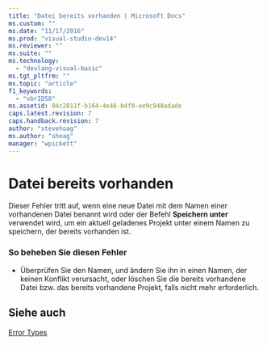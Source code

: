 ```yaml
---
title: "Datei bereits vorhanden | Microsoft Docs"
ms.custom: ""
ms.date: "11/17/2016"
ms.prod: "visual-studio-dev14"
ms.reviewer: ""
ms.suite: ""
ms.technology: 
  - "devlang-visual-basic"
ms.tgt_pltfrm: ""
ms.topic: "article"
f1_keywords: 
  - "vbrID58"
ms.assetid: 04c2811f-b164-4e46-b4f0-ee9c948adade
caps.latest.revision: 7
caps.handback.revision: 7
author: "stevehoag"
ms.author: "shoag"
manager: "wpickett"
---
```

# Datei bereits vorhanden
Dieser Fehler tritt auf, wenn eine neue Datei mit dem Namen einer vorhandenen Datei benannt wird oder der Befehl **Speichern unter** verwendet wird, um ein aktuell geladenes Projekt unter einem Namen zu speichern, der bereits vorhanden ist.  
  
### So beheben Sie diesen Fehler  
  
-   Überprüfen Sie den Namen, und ändern Sie ihn in einen Namen, der keinen Konflikt verursacht, oder löschen Sie die bereits vorhandene Datei bzw. das bereits vorhandene Projekt, falls nicht mehr erforderlich.  
  
## Siehe auch  
 [Error Types](../../visual-basic/programming-guide/language-features/error-types.md)